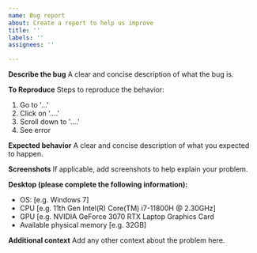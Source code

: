 ```yaml
---
name: Bug report
about: Create a report to help us improve
title: ''
labels: ''
assignees: ''

---
```


**Describe the bug**
A clear and concise description of what the bug is.

**To Reproduce**
Steps to reproduce the behavior:
1. Go to '...'
2. Click on '....'
3. Scroll down to '....'
4. See error

**Expected behavior**
A clear and concise description of what you expected to happen.

**Screenshots**
If applicable, add screenshots to help explain your problem.

**Desktop (please complete the following information):**
 - OS: [e.g. Windows 7]
 - CPU [e.g. 11th Gen Intel(R) Core(TM) i7-11800H @ 2.30GHz]
 - GPU [e.g. NVIDIA GeForce 3070 RTX Laptop Graphics Card
 - Available physical memory [e.g. 32GB]

**Additional context**
Add any other context about the problem here.
